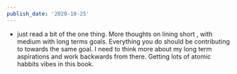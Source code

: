 ```yaml
---
publish_date: '2020-10-25'
---
```

- just read a bit of the one thing. More thoughts on lining short , with medium with long terms goals. Everything you do should be contributing to towards the same goal. I need to think more about my long term aspirations and work backwards from there. Getting lots of atomic habbits vibes in this book.
